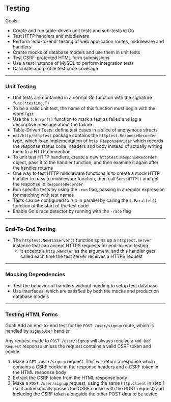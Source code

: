 ## Testing

Goals:
- Create and run table-driven unit tests and sub-tests in Go
- Test HTTP handlers and middleware
- Perform 'end-to-end' testing of web application routes, middleware and handlers
- Create mocks of database models and use them in unit tests
- Test CSRF-protected HTML form submissions
- Use a test instance of MySQL to perform integration tests
- Calculate and profile test code coverage

---
### Unit Testing

- Unit tests are contained in a normal Go function with the signature `func(*testing.T)`
- To be a valid unit test, the name of this function must begin with the word `Test`
- Use the `t.Errorf()` function to mark a test as failed and log a descriptive message about the failure
- Table-Driven Tests: define test cases in a slice of anonymous structs
- `net/http/httptest` package contains the `httptest.ResponseRecorder` type, which is an implementation of `http.ResponseWriter` which records the response status code, headers and body instead of actually writing them to a HTTP connection
- To unit test HTTP handlers, create a new `httptest.ResponseRecorder` object, pass it to the handler function, and then examine it again after the handler returns
- One way to test HTTP middleware functions is to create a mock HTTP handler to pass to middleware function, then call `ServeHTTP()` and get the response in `ResponseRecorder`
- Run specific tests by using the `-run` flag, passing in a regular expression for matching with test names
- Tests can be configured to run in parallel by calling the `t.Parallel()` function at the start of the test code
- Enable Go's race detector by running with the `-race` flag

---
### End-To-End Testing

- The `httptest.NewTLSServer()` function spins up a `httptest.Server` instance that can accept HTTPS requests for end-to-end testing
  - it accepts a `http.Handler` as the argument, and this handler gets called each time the test server receives a HTTPS request

---
### Mocking Dependencies

- Test the behavior of handlers without needing to setup test database
- Use interfaces, which are satisfied by both the mocks and production database models

---
### Testing HTML Forms

Goal: Add an end-to-end test for the `POST /user/signup` route, which is handled by `signupUser` handler.

Any request made to `POST /user/signup` will always receive a `400 Bad Request` response unless the request contains a valid CSRF token and cookie.
1. Make a `GET /user/signup` request. This will return a response which contains a CSRF cookie in the response headers and a CSRF token in the HTML response body
2. Extract the CSRF token from the HTML response body
3. Make a `POST /user/signup` request, using the same `http.Client` in step 1 (so it automatically passes the CSRF cookie with the POST request) and including the CSRF token alongside the other POST data to be tested
